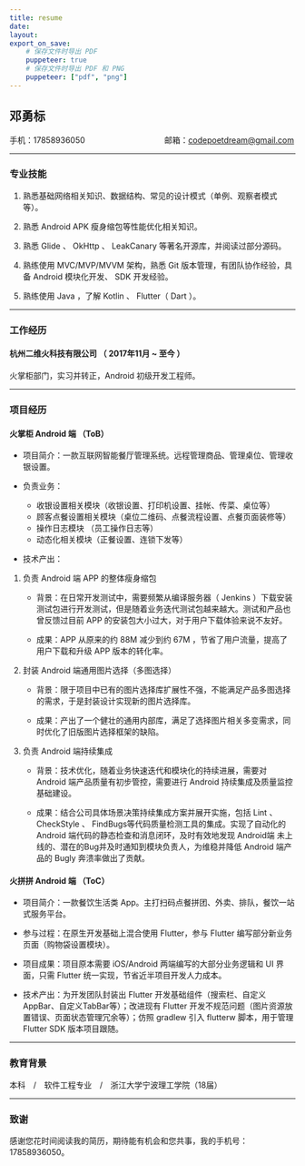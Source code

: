 ```yaml
---
title: resume
date:
layout:
export_on_save:
    # 保存文件时导出 PDF
    puppeteer: true 
    # 保存文件时导出 PDF 和 PNG
    puppeteer: ["pdf", "png"]
---
```


## 邓勇标

手机：17858936050　　　　　　　　　　邮箱：codepoetdream@gmail.com

---

### 专业技能

1. 熟悉基础网络相关知识、数据结构、常见的设计模式（单例、观察者模式等）。

2. 熟悉 Android APK 瘦身缩包等性能优化相关知识。

3. 熟悉 Glide 、 OkHttp 、 LeakCanary 等著名开源库，并阅读过部分源码。

4. 熟练使用 MVC/MVP/MVVM 架构，熟悉 Git 版本管理，有团队协作经验，具备 Android 模块化开发、 SDK 开发经验。

5. 熟练使用 Java ，了解 Kotlin 、 Flutter（ Dart ）。

---

### 工作经历

#### 杭州二维火科技有限公司 （ 2017年11月 ~ 至今 ）

火掌柜部门，实习并转正，Android 初级开发工程师。

---

### 项目经历

#### 火掌柜 Android 端 （ToB）

- 项目简介：一款互联网智能餐厅管理系统。远程管理商品、管理桌位、管理收银设置。

- 负责业务：

  - 收银设置相关模块（收银设置、打印机设置、挂帐、传菜、桌位等）
  - 顾客点餐设置相关模块（桌位二维码、点餐流程设置、点餐页面装修等）
  - 操作日志模块 （员工操作日志等）
  - 动态化相关模块（正餐设置、连锁下发等）
  
- 技术产出：

1. 负责 Android 端 APP 的整体瘦身缩包

    - 背景：在日常开发测试中，需要频繁从编译服务器（ Jenkins ）下载安装测试包进行开发测试，但是随着业务迭代测试包越来越大。测试和产品也曾反馈过目前 APP 的安装包大小过大，对于用户下载体验来说不友好。

    - 成果：APP 从原来的约 88M 减少到约 67M ，节省了用户流量，提高了用户下载和升级 APP 版本的转化率。

2. 封装 Android 端通用图片选择（多图选择）
  
    - 背景：限于项目中已有的图片选择库扩展性不强，不能满足产品多图选择的需求，于是封装设计实现新的图片选择库。
  
    - 成果：产出了一个健壮的通用内部库，满足了选择图片相关多变需求，同时优化了旧版图片选择框架的缺陷。

3. 负责 Android 端持续集成

    - 背景：技术优化，随着业务快速迭代和模块化的持续进展，需要对 Android 端产品质量有初步管控，需要进行 Android 持续集成及质量监控基础建设。

    - 成果：结合公司具体场景决策持续集成方案并展开实施，包括 Lint 、 CheckStyle 、 FindBugs等代码质量检测工具的集成。实现了自动化的 Android 端代码的静态检查和消息闭环，及时有效地发现 Android端 未上线的、潜在的Bug并及时通知到模块负责人，为维稳并降低 Android 端产品的 Bugly 奔溃率做出了贡献。

#### 火拼拼 Android 端 （ToC）

- 项目简介：一款餐饮生活类 App。主打扫码点餐拼团、外卖、排队，餐饮一站式服务平台。

- 参与过程：在原生开发基础上混合使用 Flutter，参与 Flutter 编写部分新业务页面（购物袋设置模块）。

- 项目成果：项目原本需要 iOS/Android 两端编写的大部分业务逻辑和 UI 界面，只需 Flutter 统一实现，节省近半项目开发人力成本。

- 技术产出：为开发团队封装出 Flutter 开发基础组件（搜索栏、自定义AppBar、自定义TabBar等）；改进现有 Flutter 开发不规范问题（图片资源放置错误、页面状态管理冗余等）；仿照 gradlew 引入 flutterw 脚本，用于管理 Flutter SDK 版本项目跟随。

---

### 教育背景

本科　/　软件工程专业　/　浙江大学宁波理工学院（18届）

---

### 致谢

感谢您花时间阅读我的简历，期待能有机会和您共事，我的手机号：17858936050。
